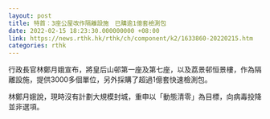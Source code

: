 ```yaml
---
layout: post
title: 特首︰3座公屋改作隔離設施　已購逾1億套檢測包
date: 2022-02-15 18:23:30.000000000 +08:00
link: https://news.rthk.hk/rthk/ch/component/k2/1633860-20220215.htm
categories: rthk
---
```


行政長官林鄭月娥宣布，將皇后山邨第一座及第七座，以及荔景邨恒景樓，作為隔離設施，提供3000多個單位，另外採購了超過1億套快速檢測包。

林鄭月娥說，現時沒有計劃大規模封城，重申以「動態清零」為目標，向病毒投降並非選項。
